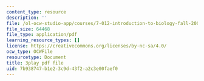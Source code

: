 ```yaml
---
content_type: resource
description: ''
file: /ol-ocw-studio-app/courses/7-012-introduction-to-biology-fall-2004/7b938747b1e23c9d43f2a2c3e00faef0_9WwJr2yrv2I.pdf
file_size: 64468
file_type: application/pdf
learning_resource_types: []
license: https://creativecommons.org/licenses/by-nc-sa/4.0/
ocw_type: OCWFile
resourcetype: Document
title: 3play pdf file
uid: 7b938747-b1e2-3c9d-43f2-a2c3e00faef0
---
```

